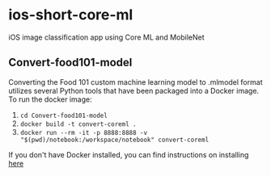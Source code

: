 # ios-short-core-ml
iOS image classification app using Core ML and MobileNet

## Convert-food101-model

Converting the Food 101 custom machine learning model to .mlmodel format utilizes several Python tools that have been  packaged into a Docker image. To run the docker image:

1. `cd Convert-food101-model`
2. `docker build -t convert-coreml .`
3. `docker run --rm -it -p 8888:8888 -v "$(pwd)/notebook:/workspace/notebook" convert-coreml`

If you don't have Docker installed, you can find instructions on installing [here](https://docs.docker.com/docker-for-mac/install/)
